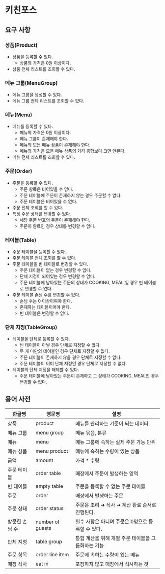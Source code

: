 # 키친포스

## 요구 사항

### 상품(Product)

- 상품을 등록할 수 있다.
    - 상품의 가격은 0원 이상이다.
- 상품 전체 리스트를 조회할 수 있다.

### 메뉴 그룹(MenuGroup)

- 메뉴 그룹을 생성할 수 있다.
- 메뉴 그룹 전체 리스트를 조회할 수 있다.

### 메뉴(Menu)

- 메뉴를 등록할 수 있다.
    - 메뉴의 가격은 0원 이상이다.
    - 메뉴 그룹이 존재해야 한다.
    - 메뉴의 모든 메뉴 상품이 존재해야 한다.
    - 메뉴의 가격은 모든 메뉴 상품의 가격 총합보다 크면 안된다.
- 메뉴 전체 리스트를 조회할 수 있다.

### 주문(Order)

- 주문을 등록할 수 있다.
    - 주문 항목은 비어있을 수 없다.
    - 주문 테이블에 주문이 존재하지 않는 경우 주문할 수 없다.
    - 주문 테이블은 비어있을 수 없다.
- 주문 전체 조회를 할 수 있다.
- 특정 주문 상태를 변경할 수 있다.
    - 해당 주문 번호의 주문이 존재해야 한다.
    - 주문이 완료인 경우 상태를 변경할 수 없다.

### 테이블(Table)

- 주문 테이블을 등록할 수 있다.
- 주문 테이블 전체 조회를 할 수 있다.
- 주문 테이블을 빈 테이블로 변경할 수 있다.
    - 주문 테이블이 없는 경우 변경할 수 없다.
    - 단체 지정이 되어있는 경우 변경할 수 없다.
    - 주문 테이블에 남아있는 주문의 상태가 COOKING, MEAL 일 경우 빈 테이블로 변경할 수 없다.
- 주문 테이블 손님 수를 변경할 수 있다.
    - 손님 수는 0 이상이여야 한다.
    - 존재하는 테이블이어야 한다.
    - 빈 테이블은 변경할 수 없다.

### 단체 지정(TableGroup)

- 테이블을 단체로 등록할 수 있다.
    - 빈 테이블이 아닐 경우 단체로 지정할 수 없다.
    - 두 개 미만의 테이블인 경우 단체로 지정할 수 없다.
    - 주문 테이블이 존재하지 않을 경우 단체로 지정할 수 없다.
    - 주문 테이블이 이미 단체 지정인 경우 단체로 지정할 수 없다.
- 테이블의 단체 지정을 해제할 수 있다.
    - 주문 테이블에 남아있는 주문이 존재하고 그 상태가 COOKING, MEAL인 경우 변경할 수 없다.

## 용어 사전

| 한글명 | 영문명 | 설명 |
| --- | --- | --- |
| 상품 | product | 메뉴를 관리하는 기준이 되는 데이터 |
| 메뉴 그룹 | menu group | 메뉴 묶음, 분류 |
| 메뉴 | menu | 메뉴 그룹에 속하는 실제 주문 가능 단위 |
| 메뉴 상품 | menu product | 메뉴에 속하는 수량이 있는 상품 |
| 금액 | amount | 가격 * 수량 |
| 주문 테이블 | order table | 매장에서 주문이 발생하는 영역 |
| 빈 테이블 | empty table | 주문을 등록할 수 없는 주문 테이블 |
| 주문 | order | 매장에서 발생하는 주문 |
| 주문 상태 | order status | 주문은 조리 ➜ 식사 ➜ 계산 완료 순서로 진행된다. |
| 방문한 손님 수 | number of guests | 필수 사항은 아니며 주문은 0명으로 등록할 수 있다. |
| 단체 지정 | table group | 통합 계산을 위해 개별 주문 테이블을 그룹화하는 기능 |
| 주문 항목 | order line item | 주문에 속하는 수량이 있는 메뉴 |
| 매장 식사 | eat in | 포장하지 않고 매장에서 식사하는 것 |

